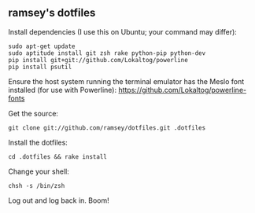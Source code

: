ramsey's dotfiles
-----------------

Install dependencies (I use this on Ubuntu; your command may differ):

```
sudo apt-get update
sudo aptitude install git zsh rake python-pip python-dev
pip install git+git://github.com/Lokaltog/powerline
pip install psutil
```

Ensure the host system running the terminal emulator has the Meslo font installed
(for use with Powerline): https://github.com/Lokaltog/powerline-fonts

Get the source:

`git clone git://github.com/ramsey/dotfiles.git .dotfiles`

Install the dotfiles:

`cd .dotfiles && rake install`

Change your shell:

`chsh -s /bin/zsh`

Log out and log back in. Boom!
